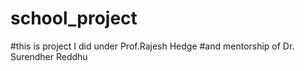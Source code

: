 # school_project
#this is project I did under Prof.Rajesh Hedge
#and mentorship of Dr. Surendher Reddhu
